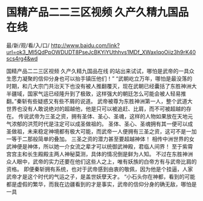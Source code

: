 # 国精产品二二三区视频 久产久精九国品在线

最/新/观/看/入/口/ http://www.baidu.com/link?url=ok3_Ml5QdPpOWDUDT8PseJcBKYiYUthhvs1MDf_XWaxIqoOiiz3h9rK40scs4rg4&wd

国精产品二二三区视频 久产久精九国品在线
 的站出来试试，哪怕是武帝的一具众生愿力凝聚的信仰分身也可以抬手镇压他们！”
    “武朝屹立万年，哪怕是最没落的时期，和几大宗门共治天下也没有被人推翻覆灭，现在武朝已经囊括了东胜神洲大半疆域，国家气运已经隆升到了极致，这样强大的朝廷怎么可能会被人轻易推翻。”秦斩有些疑惑又有些不屑的说道。
    武帝被尊为东胜神洲第一人，整个武道大世界也没有人敢说绝对的超越他，他是只可以被追赶、比肩，而不可被超越的存在。
    传说武帝为三圣之资，拥有圣体、圣心、圣魂，这样的人物如果放在天地元气浓郁的洪荒时代是注定可以成圣做祖的。
    圣体、圣心、圣魂拥有其一便可以成圣做祖，未来稳定神境都有极大可能，而武帝一人便拥有三圣之资，这可不是一加一等于二那般简单的叠加。
    三圣之资的潜力甚至要超越神体！
    相传中洲世界的女武神便是神体，所以她一介女流之辈才可以统御武神殿，君临人间界！
    至于紫霄宫宫主和长生殿殿主两人神秘莫测，具体的情况倒是鲜为人知。
    不过在东胜神洲众人眼中，武帝的实力还要在他们这些人之上，唯有妖族的白帝方有与武帝比肩的资格。
    即便秦斩拥有系统，也对于武帝感到由衷的敬佩，因为他是个挂逼，人家武帝才是这个时代的气运之子，是盖世妖孽天才。
    “小石头你在神都，看到的可能都是虚假的繁华，而我在边疆看到的才是事实，武帝的信仰分身的确无敌，哪怕是一具

